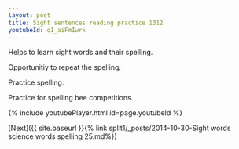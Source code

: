 ```yaml
---
layout: post
title: Sight sentences reading practice 1312
youtubeId: qI_aiFmIwrk
---
```

 
 
Helps to learn sight words and their spelling.

Opportunitiy to repeat the spelling. 

Practice spelling. 
 
Practice for spelling bee competitions. 
 
{% include youtubePlayer.html id=page.youtubeId %}
 
 

[Next]({{ site.baseurl }}{% link  split1/_posts/2014-10-30-Sight words science words spelling 25.md%})
 
